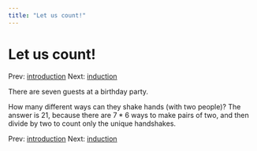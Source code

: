 ```yaml
---
title: "Let us count!"
---
```


# Let us count!

Prev: [introduction](introduction.md)
Next: [induction](induction.md)

There are seven guests at a birthday party.

How many different ways can they shake hands (with two people)? The answer is 21, because there are $7 * 6$ ways to make pairs of two, and then divide by two to count only the unique handshakes.



Prev: [introduction](introduction.md)
Next: [induction](induction.md)
